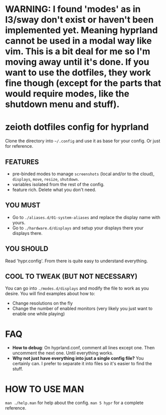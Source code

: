 # WARNING: I found 'modes' as in I3/sway don't exist or haven't been implemented yet. Meaning hyprland cannot be used in a modal way like vim. This is a bit deal for me so I'm moving away until it's done. If you want to use the dotfiles, they work fine though (except for the parts that would require modes, like the shutdown menu and stuff).

# zeioth dotfiles config for hyprland
Clone the directory into `~/.config` and use it as base for your config. Or just for reference.

## FEATURES

 * pre-binded modes to manage `screenshots` (local and/or to the cloud),
  `displays`, `move`, `resize`, `shutdown`.
 * variables isolated from the rest of the config.
 * feature rich. Delete what you don't need.

## YOU MUST

* Go to `./aliases.d/01-system-aliases` and replace the display name with yours.
* Go to `./hardware.d/displays` and setup your displays there
  your displays there.

## YOU SHOULD

Read 'hypr.config'. From there is quite easy to understand everything.

## COOL TO TWEAK (BUT NOT NECESSARY)

You can go into `./modes.d/displays` and modify the file to work as you desire. You will find examples about how to:

  * Change resolutions on the fly
  * Change the number of enabled monitors (very likely you just want to enable one while playing)

# FAQ

* **How to debug**: On hyprland.conf, comment all lines except one. Then uncomment the next one. Until everything works.
* **Why not just have everything into just a single config file?** You certainly can.
    I prefer to separate it into files so it's easier to find the stuff.

# HOW TO USE MAN

`man ./help.man` for help about the config.
`man 5 hypr`     for a complete reference.
